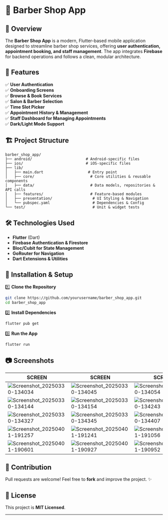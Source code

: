 # 💈 Barber Shop App

## 📌 Overview
The **Barber Shop App** is a modern, Flutter-based mobile application designed to streamline barber shop services, offering **user authentication, appointment booking, and staff management**. The app integrates **Firebase** for backend operations and follows a clean, modular architecture.

## 🚀 Features
✅ **User Authentication** <br>
✅ **Onboarding Screens** <br>
✅ **Browse & Book Services**  
✅ **Salon & Barber Selection**  
✅ **Time Slot Picker**  
✅ **Appointment History & Management**   
✅ **Staff Dashboard for Managing Appointments**   
✅ **Dark/Light Mode Support**  

## 🏗️ Project Structure
```
barber_shop_app/
├── android/                        # Android-specific files
├── ios/                            # iOS-specific files
├── lib/
│   ├── main.dart                    # Entry point
│   ├── core/                         # Core utilities & reusable components
│   ├── data/                         # Data models, repositories & API calls
│   ├── features/                     # Feature-based modules
│   ├── presentation/                  # UI Styling & Navigation
│   └── pubspec.yaml                   # Dependencies & Config
└── test/                              # Unit & widget tests
```

## 🛠️ Technologies Used
- **Flutter** (Dart) 
- **Firebase Authentication & Firestore** 
- **Bloc/Cubit for State Management** 
- **GoRouter for Navigation** 
- **Dart Extensions & Utilities** 

## 🎯 Installation & Setup
1️⃣ **Clone the Repository**
```sh
git clone https://github.com/yourusername/barber_shop_app.git
cd barber_shop_app
```

2️⃣ **Install Dependencies**
```sh
flutter pub get
```

3️⃣ **Run the App**
```sh
flutter run
```

## 📷 Screenshots
| SCREEN | SCREEN | SCREEN | SCREEN |
|---------|------------|-------------|-------------|
| ![Screenshot_20250330-134034](https://github.com/user-attachments/assets/b0afe910-f485-4767-9cce-c6971c026d85) | ![Screenshot_20250330-134045](https://github.com/user-attachments/assets/3a483a73-22d8-45e7-83b5-47d19cb96047) | ![Screenshot_20250330-134054](https://github.com/user-attachments/assets/82b83fca-a09c-4197-afe2-5c27598726c5) | ![Screenshot_20250330-134125](https://github.com/user-attachments/assets/61dcc3ac-ced6-4a9e-8c0d-9398923d8c2b) |
|![Screenshot_20250330-134144](https://github.com/user-attachments/assets/e9483ef8-44ba-4452-b349-e65ca4cebfcd) | ![Screenshot_20250330-134154](https://github.com/user-attachments/assets/8f1ac635-cc73-41ce-a5f6-6228ddb4e2f8) |![Screenshot_20250330-134243](https://github.com/user-attachments/assets/ac2f5dc7-92cc-44f9-97de-93073b8cb715) | ![Screenshot_20250330-134253](https://github.com/user-attachments/assets/5262e973-e6bb-4d96-b615-8d2aace72ca1) |
| ![Screenshot_20250330-134327](https://github.com/user-attachments/assets/a5a744ef-32c8-484e-974c-0bd5dea28912) | ![Screenshot_20250330-134345](https://github.com/user-attachments/assets/5661c06b-ae24-4fd3-b771-9d0533424813) |![Screenshot_20250330-134407](https://github.com/user-attachments/assets/e31889b2-ffe3-4198-9e13-6c3299af3ddd) | ![Screenshot_20250330-134419](https://github.com/user-attachments/assets/0125cb1e-00cc-44de-9348-c08531f287f1) |
|![Screenshot_20250401-191257](https://github.com/user-attachments/assets/7c4dc729-2dbc-4c2a-b97a-8461b468de56) | ![Screenshot_20250401-191241](https://github.com/user-attachments/assets/5380e635-6376-4573-9aed-4580636211e5) | ![Screenshot_20250401-191056](https://github.com/user-attachments/assets/6b059629-a411-44d1-a51a-fe3dc5282334) | ![Screenshot_20250401-191137](https://github.com/user-attachments/assets/c0ad71ca-81af-47fe-af24-b97324750766) |
| ![Screenshot_20250401-190601](https://github.com/user-attachments/assets/57536285-1c76-4f38-bb3e-fcbd0a9ece94) | ![Screenshot_20250401-190927](https://github.com/user-attachments/assets/e47da2a8-16ab-4a08-b7df-39815eff152b) |![Screenshot_20250401-190952](https://github.com/user-attachments/assets/574e33b9-d198-4f81-959a-ad22afa7cc19) | ![Screenshot_20250401-191043](https://github.com/user-attachments/assets/3765bd24-d40a-4e6f-84cf-09f891f5d24b) |


## 🤝 Contribution

Pull requests are welcome! Feel free to **fork** and improve the project. ✨

## 📜 License
This project is **MIT Licensed**.

---



